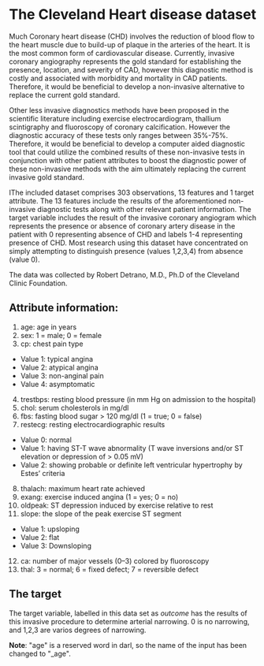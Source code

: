 
# The Cleveland Heart disease dataset

Much Coronary heart disease (CHD) involves the reduction of blood flow to the heart muscle due to build-up of plaque in the arteries of the heart. It is the most common form of cardiovascular disease. Currently, invasive coronary angiography represents the gold standard for establishing the presence, location, and severity of CAD, however this diagnostic method is costly and associated with morbidity and mortality in CAD patients. Therefore, it would be beneficial to develop a non-invasive alternative to replace the current gold standard.

Other less invasive diagnostics methods have been proposed in the scientific literature including exercise electrocardiogram, thallium scintigraphy and fluoroscopy of coronary calcification. However the diagnostic accuracy of these tests only ranges between 35%-75%. Therefore, it would be beneficial to develop a computer aided diagnostic tool that could utilize the combined results of these non-invasive tests in conjunction with other patient attributes to boost the diagnostic power of these non-invasive methods with the aim ultimately replacing the current invasive gold standard.

IThe included dataset comprises 303 observations, 13 features and 1 target attribute. The 13 features include the results of the aforementioned non-invasive diagnostic tests along with other relevant patient information. The target variable includes the result of the invasive coronary angiogram which represents the presence or absence of coronary artery disease in the patient with 0 representing absence of CHD and labels 1-4 representing presence of CHD. Most research using this dataset have concentrated on simply attempting to distinguish presence (values 1,2,3,4) from absence (value
0).

The data was collected by Robert Detrano, M.D., Ph.D of the Cleveland Clinic Foundation. 

## Attribute information: 
1. age: age in years
2. sex: 1 = male; 0 = female
3. cp: chest pain type
- Value 1: typical angina
- Value 2: atypical angina
- Value 3: non-anginal pain
- Value 4: asymptomatic
4. trestbps: resting blood pressure (in mm Hg on admission to the hospital)
5. chol: serum cholesterols in mg/dl
6. fbs: fasting blood sugar > 120 mg/dl (1 = true; 0 = false)
7. restecg: resting electrocardiographic results
- Value 0: normal
- Value 1: having ST-T wave abnormality (T wave inversions and/or ST elevation or depression of > 0.05 mV)
- Value 2: showing probable or definite left ventricular hypertrophy by Estes’ criteria
8. thalach: maximum heart rate achieved
9. exang: exercise induced angina (1 = yes; 0 = no)
10. oldpeak: ST depression induced by exercise relative to rest
11. slope: the slope of the peak exercise ST segment
- Value 1: upsloping
- Value 2: flat
- Value 3: Downsloping
12. ca: number of major vessels (0–3) colored by fluoroscopy
13. thal: 3 = normal; 6 = fixed defect; 7 = reversible defect

## The target
The target variable, labelled in this data set as _outcome_ has the results of this invasive procedure to determine arterial narrowing.
0 is no narrowing, and 1,2,3 are varios degrees of narrowing.


__Note__: "age" is a reserved word in darl, so the name of the input has been changed to "_age".

